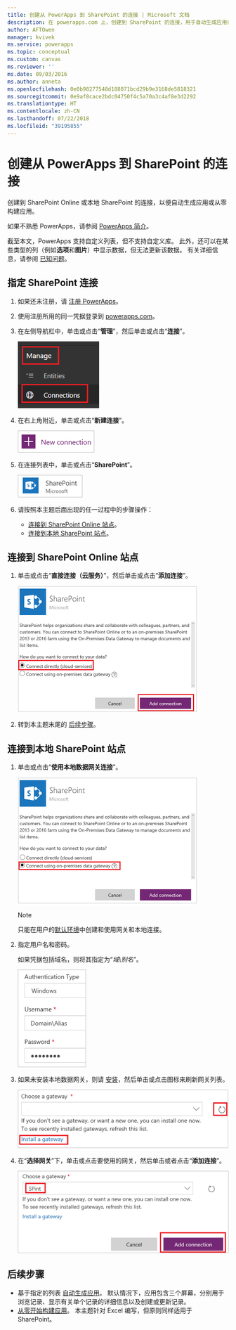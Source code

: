 ```yaml
---
title: 创建从 PowerApps 到 SharePoint 的连接 | Microsoft 文档
description: 在 powerapps.com 上，创建到 SharePoint 的连接，用于自动生成应用或从零构建应用。
author: AFTOwen
manager: kvivek
ms.service: powerapps
ms.topic: conceptual
ms.custom: canvas
ms.reviewer: ''
ms.date: 09/03/2016
ms.author: anneta
ms.openlocfilehash: 0e0b98277548d188071bcd29b9e3168de5818321
ms.sourcegitcommit: 0e9af8cace2bdc04750f4c5a70a3c4af8e3d2292
ms.translationtype: HT
ms.contentlocale: zh-CN
ms.lasthandoff: 07/22/2018
ms.locfileid: "39195855"
---
```

# <a name="create-a-connection-to-sharepoint-from-powerapps"></a>创建从 PowerApps 到 SharePoint 的连接
创建到 SharePoint Online 或本地 SharePoint 的连接，以便自动生成应用或从零构建应用。

如果不熟悉 PowerApps，请参阅 [PowerApps 简介](getting-started.md)。

截至本文，PowerApps 支持自定义列表，但不支持自定义库。 此外，还可以在某些类型的列（例如**选项**和**图片**）中显示数据，但无法更新该数据。 有关详细信息，请参阅 [已知问题](connections/connection-sharepoint-online.md#known-issues)。

## <a name="specify-a-sharepoint-connection"></a>指定 SharePoint 连接
1. 如果还未注册，请 [注册 PowerApps](../signup-for-powerapps.md)。

2. 使用注册所用的同一凭据登录到 [powerapps.com](https://web.powerapps.com?utm_source=padocs&utm_medium=linkinadoc&utm_campaign=referralsfromdoc)。

3. 在左侧导航栏中，单击或点击“**管理**”，然后单击或点击“**连接**”。

    ![“文件”菜单上的“新建”选项](./media/connect-to-sharepoint/manage-connections.png)

4. 在右上角附近，单击或点击“**新建连接**”。

    ![新建连接按钮](./media/connect-to-sharepoint/new-connection.png)

5. 在连接列表中，单击或点击“**SharePoint**”。

    ![添加 SharePoint 连接](./media/connect-to-sharepoint/add-sp-portal.png)

6. 请按照本主题后面出现的任一过程中的步骤操作：

   * [连接到 SharePoint Online 站点](connect-to-sharepoint.md#connect-to-a-sharepoint-online-site)。
   * [连接到本地 SharePoint 站点](connect-to-sharepoint.md#connect-to-an-on-premises-sharepoint-site)。

## <a name="connect-to-a-sharepoint-online-site"></a>连接到 SharePoint Online 站点
1. 单击或点击“**直接连接（云服务）**”，然后单击或点击“**添加连接**”。

    ![选择 SharePoint Online](./media/connect-to-sharepoint/choose-online.png)

2. 转到本主题末尾的 [后续步骤](connect-to-sharepoint.md#next-steps)。

## <a name="connect-to-an-on-premises-sharepoint-site"></a>连接到本地 SharePoint 站点
1. 单击或点击“**使用本地数据网关连接**”。

    ![选择本地 SharePoint](./media/connect-to-sharepoint/choose-onprem.png)

    > [!NOTE]
   > 只能在用户的[默认环境](working-with-environments.md)中创建和使用网关和本地连接。

2. 指定用户名和密码。

    如果凭据包括域名，则将其指定为“*域\别名*”。

    ![指定凭据](./media/connect-to-sharepoint/specify-credentials.png)

3. 如果未安装本地数据网关，则请 [安装](gateway-reference.md)，然后单击或点击图标来刷新网关列表。

    ![安装网关](./media/connect-to-sharepoint/install-gateway.png)

4. 在“**选择网关**”下，单击或点击要使用的网关，然后单击或者点击“**添加连接**”。

    ![选择网关](./media/connect-to-sharepoint/choose-gateway.png)

## <a name="next-steps"></a>后续步骤
* 基于指定的列表 [自动生成应用](app-from-sharepoint.md)。 默认情况下，应用包含三个屏幕，分别用于浏览记录、显示有关单个记录的详细信息以及创建或更新记录。
* [从零开始构建应用](get-started-create-from-blank.md)。 本主题针对 Excel 编写，但原则同样适用于 SharePoint。
